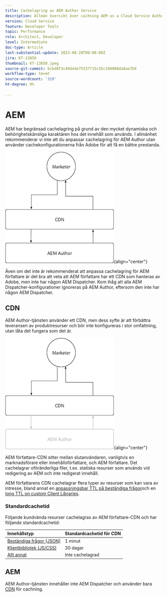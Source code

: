 ```yaml
---
title: Cachelagring av AEM Author Service
description: Allmän översikt över cachning AEM as a Cloud Service Author-tjänsten.
version: Cloud Service
feature: Developer Tools
topic: Performance
role: Architect, Developer
level: Intermediate
doc-type: Article
last-substantial-update: 2023-08-28T00:00:00Z
jira: KT-13858
thumbnail: KT-13858.jpeg
source-git-commit: 6cbd8f3c49d44e75337715c35c198008da8ae7b9
workflow-type: tm+mt
source-wordcount: '319'
ht-degree: 0%

---
```



# AEM

AEM har begränsad cachelagring på grund av den mycket dynamiska och behörighetskänsliga karaktären hos det innehåll som används. I allmänhet rekommenderar vi inte att du anpassar cachelagring för AEM Author utan använder cachekonfigurationerna från Adobe för att få en bättre prestanda.

![Översiktsdiagram för AEM Author Caching](./assets/author/author-all.png){align="center"}

Även om det inte är rekommenderat att anpassa cachelagring för AEM författare är det bra att veta att AEM författare har ett CDN som hanteras av Adobe, men inte har någon AEM Dispatcher. Kom ihåg att alla AEM Dispatcher-konfigurationer ignoreras på AEM Author, eftersom den inte har någon AEM Dispatcher.

## CDN

AEM Author-tjänsten använder ett CDN, men dess syfte är att förbättra leveransen av produktresurser och bör inte konfigureras i stor omfattning, utan låta det fungera som det är.

![Översiktsdiagram för AEM publicera cachelagring](./assets/author/author-cdn.png){align="center"}

AEM författare-CDN sitter mellan slutanvändaren, vanligtvis en marknadsförare eller innehållsförfattare, och AEM författare. Det cachelagrar oföränderliga filer, t.ex. statiska resurser som används vid redigering av AEM och inte redigerat innehåll.

AEM författarens CDN cachelagrar flera typer av resurser som kan vara av intresse, bland annat en [anpassningsbar TTL på beständiga frågor](https://experienceleague.adobe.com/docs/experience-manager-cloud-service/content/headless/graphql-api/persisted-queries.html?author-instances)och en [long TTL on custom Client Libraries](https://experienceleague.adobe.com/docs/experience-manager-cloud-service/content/implementing/content-delivery/caching.html#client-side-libraries).

### Standardcachetid

Följande kundvända resurser cachelagras av AEM författare-CDN och har följande standardcachetid:

| Innehållstyp | Standardcachetid för CDN |
|:------------ |:---------- |
| [Beständiga frågor (JSON)](https://experienceleague.adobe.com/docs/experience-manager-cloud-service/content/headless/graphql-api/persisted-queries.html?author-instances) | 1 minut |
| [Klientbibliotek (JS/CSS)](https://experienceleague.adobe.com/docs/experience-manager-cloud-service/content/implementing/content-delivery/caching.html#client-side-libraries) | 30 dagar |
| [Allt annat](https://experienceleague.adobe.com/docs/experience-manager-cloud-service/content/implementing/content-delivery/caching.html#other-content) | Inte cachelagrad |


## AEM

AEM Author-tjänsten innehåller inte AEM Dispatcher och använder bara [CDN](#cdn) för cachning.

